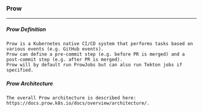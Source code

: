 ### Prow
---
##### Prow Definition
```
Prow is a Kubernetes native CI/CD system that performs tasks based on various events (e.g. GitHub events).
Prow can define a pre-commit step (e.g. before PR is merged) and a post-commit step (e.g. after PR is merged).
Prow will by default run ProwJobs but can also run Tekton jobs if specified.
```

##### Prow Architecture
```
The overall Prow architecture is described here: https://docs.prow.k8s.io/docs/overview/architecture/.
```